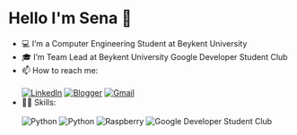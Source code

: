 # Hello I'm Sena 👋    
- 💻 I’m a Computer Engineering Student at Beykent University
- 🎓 I’m Team Lead at Beykent University Google Developer Student Club
- 📫 How to reach me: <br /><br />
[![LinkedIn](https://img.shields.io/badge/LinkedIn-0077B5?style=for-the-badge&logo=linkedin&logoColor=white
)](https://www.linkedin.com/in/nisa-sena-yazgan/) [![Blogger](https://img.shields.io/badge/Blogger-FF5722?style=for-the-badge&logo=blogger&logoColor=white)](https://nisasenayazgan.blogspot.com) [![Gmail](https://img.shields.io/badge/Gmail-D14836?style=for-the-badge&logo=gmail&logoColor=white)](nsena.yazgan@gmail.com)<br/>
- 👩‍💻 Skills:<br/><br/>
![Python](https://img.shields.io/badge/Python-3776AB?style=for-the-badge&logo=python&logoColor=white)
![Python](https://img.shields.io/badge/Django-092E20?style=for-the-badge&logo=django&logoColor=white) 
![Raspberry](https://img.shields.io/badge/-Raspberry%20Pi-C51A4A?style=for-the-badge&logo=Raspberry-Pi) 
![Google Developer Student Club](https://media.giphy.com/media/eIahGoLu190H4EASVU/giphy.gif)



